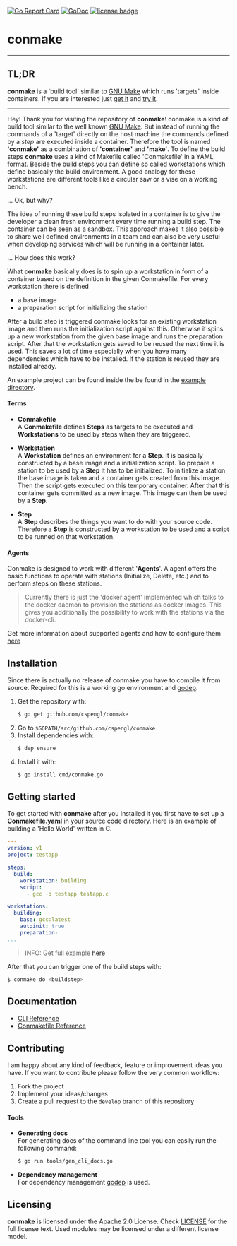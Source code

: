 [![Go Report Card](https://goreportcard.com/badge/github.com/cspengl/conmake)](https://goreportcard.com/report/github.com/cspengl/conmake)
[![GoDoc](https://godoc.org/github.com/cspengl/conmake?status.svg)](https://godoc.org/github.com/cspengl/conmake)
[![license badge](https://img.shields.io/badge/License-Apache_2.0-blue?logo=apache)](https://www.apache.org/licenses/LICENSE-2.0)


# conmake

---
## TL;DR

**conmake** is a 'build tool' similar to [GNU Make](https://www.gnu.org/software/make/) which runs 'targets' inside containers. If you are interested just [get it](#Installation) and [try it](#Getting-started).

---


Hey! Thank you for visiting the repository of **conmake**! conmake is a kind of build tool similar to the well known [GNU Make](https://www.gnu.org/software/make/). But instead of running the commands of a 'target' directly on the host machine the commands defined by a *step* are executed inside a container. Therefore the tool is named **'conmake'** as a combination of **'container'** and **'make'**. To define the build steps **conmake** uses a kind of Makefile called 'Conmakefile' in a YAML format. Beside the build steps you can define so called workstations which define basically the build environment. A good analogy for these workstations are different tools like a circular saw or a vise on a working bench.

... Ok, but why?

The idea of running these build steps isolated in a container is to give the developer a clean fresh environment every time running a build step. The container can be seen as a sandbox. This approach makes it also possible to share well defined environments in a team and can also be very useful when developing services which will be running in a container later.

... How does this work?

What **conmake** basically does is to spin up a workstation in form of a container based on the definition in the given Conmakefile. For every workstation there is defined

  - a base image
  - a preparation script for initializing the station

After a build step is triggered conmake looks for an existing workstation image and then runs the initialization script against this. Otherwise it spins up a new workstation from the given base image and runs the preparation script. After that the workstation gets saved to be reused the next time it is used. This saves a lot of time especially when you have many dependencies which have to be installed. If the station is reused they are installed already.

An example project can be found inside the be found in the [example directory](examples/testapp).

#### Terms

- **Conmakefile**  
  A **Conmakefile** defines **Steps** as targets to be executed and **Workstations** to be used by steps when they are triggered.

- **Workstation**  
  A **Workstation** defines an environment for a **Step**. It is basically constructed by a base image and a initialization script. To prepare a station to be used by a **Step** it has to be initialized. To initialize a station the base image is taken and a container gets created from this image. Then the script gets executed on this temporary container. After that this container gets committed as a new image. This image can then be used by a **Step**.

- **Step**  
  A **Step** describes the things you want to do with your source code. Therefore a **Step** is constructed by a workstation to be used and a script to be runned on that workstation.

#### Agents

Conmake is designed to work with different '**Agents**'. A agent offers the basic functions to operate with stations (Initialize, Delete, etc.) and to perform steps on these stations.

> Currently there is just the 'docker agent' implemented which talks to the docker daemon to provision the stations as docker images. This gives you additionally the possibility to work with the stations via the docker-cli.

Get more information about supported agents and how to configure them [here](docs/agents)

## Installation

Since there is actually no release of conmake you have to compile it from source. Required for this is a working go environment and [godep](https://godoc.org/github.com/tools/godep).

  1. Get the repository with:
      ```bash
      $ go get github.com/cspengl/conmake
      ```
  2. Go to `$GOPATH/src/github.com/cspengl/conmake`
  3. Install dependencies with:  
      ```bash
      $ dep ensure
      ```
  4. Install it with:
      ```bash
      $ go install cmd/conmake.go
      ```

## Getting started

To get started with **conmake** after you installed it you first have to set up a **Conmakefile.yaml** in your source code directory. Here is an example of building a 'Hello World' written in C.

```yaml
---
version: v1
project: testapp

steps:
  build:
    workstation: building
    script:
      - gcc -o testapp testapp.c

workstations:
  building:
    base: gcc:latest
    autoinit: true
    preparation:
...
```
> INFO: Get full example [here](examples/testapp)

After that you can trigger one of the build steps with:
```bash
$ conmake do <buildstep>
```

## Documentation

- [CLI Reference](docs/reference/cli/markdown/conmake.md)
- [Conmakefile Reference](docs/reference/conmakefile/conmakefile.md)

## Contributing

I am happy about any kind of feedback, feature or improvement ideas you have. If you want to contribute please follow the very common workflow:

  1. Fork the project
  2. Implement your ideas/changes
  3. Create a pull request to the `develop` branch of this repository

#### Tools

 - **Generating docs**  
    For generating docs of the command line tool you can easily run the following command:
    ```bash
    $ go run tools/gen_cli_docs.go
    ```
 - **Dependency management**  
    For dependency management [godep](https://godoc.org/github.com/tools/godep) is used.

## Licensing

**conmake** is licensed under the Apache 2.0 License. Check [LICENSE](LICENSE.md) for the full license text. Used modules may be licensed under a different license model.
